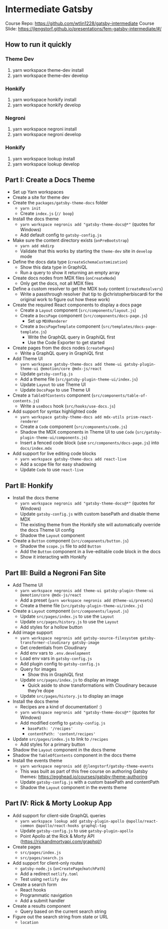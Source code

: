 # Intermediate Gatsby

Course Repo: https://github.com/wtlin1228/gatsby-intermediate
Course Slide: https://jlengstorf.github.io/presentations/fem-gatsby-intermediate/#/

## How to run it quickly

### Theme Dev

1. yarn workspace theme-dev install
2. yarn workspace theme-dev develop

### Honkify

1. yarn workspace honkify install
2. yarn workspace honkify develop

### Negroni

1. yarn workspace negroni install
2. yarn workspace negroni develop

### Honkify

1. yarn workspace lookup install
2. yarn workspace lookup develop

## Part I: Create a Docs Theme

- Set up Yarn workspaces
- Create a site for theme dev
- Create the `packages/gatsby-theme-docs` folder
  - `yarn init`
  - Create `index.js` (`// boop`)
- Install the docs theme
  - `yarn workspace negronis add "gatsby-theme-docs@*"` (quotes for Windows)
  - Add default config to `gatsby-config.js`
- Make sure the content directory exists (`onPreBootstrap`)
  - `yarn add mkdirp`
  - Validate that this works by starting the `theme-dev` site in `develop` mode
- Define the docs data type (`createSchemaCustomization`)
  - Show this data type in GraphiQL
  - Run a query to show it returning an empty array
- Create docs nodes from MDX files (`onCreateNode`)
  - Only get the docs, not all MDX files
- Define a custom resolver to get the MDX `body` content (`createResolvers`)
  - Write a passthrough resolver (hat tip to @christopherbiscardi for the original work to figure out how these work)
- Create the required React components to display a docs page
  - Create a `Layout` component (`src/components/layout.js`)
  - Create a `DocsPage` component (`src/components/docs-page.js`)
    - Set up `MDXRenderer`
  - Create a `DocsPageTemplate` component (`src/templates/docs-page-template.js`)
    - Write the GraphQL query in GraphiQL first
    - Use the Code Exporter to get started
- Create pages from the docs nodes (`createPages`)
  - Write a GraphQL query in GraphiQL first
- Add Theme UI
  - `yarn workspace gatsby-theme-docs add theme-ui gatsby-plugin-theme-ui @emotion/core @mdx-js/react`
  - Update `gatsby-config.js`
  - Add a theme file (`src/gatsby-plugin-theme-ui/index.js`)
  - Update `Layout` to use Theme UI
  - Update `DocsPage` to use Theme UI
- Create a `TableOfContents` component (`src/components/table-of-contents.js`)
  - Write a `useDocs` hook (`src/hooks/use-docs.js`)
- Add support for syntax highlighted code
  - `yarn workspace gatsby-theme-docs add mdx-utils prism-react-renderer`
  - Create a `Code` component (`src/components/code.js`)
  - Shadow the MDX components in Theme UI to use `Code` (`src/gatsby-plugin-theme-ui/components.js`)
  - Insert a fenced code block (use `src/components/docs-page.js`) into `docs/index.mdx`
- Add support for live editing code blocks
  - `yarn workspace gatsby-theme-docs add react-live`
  - Add a scope file for easy shadowing
  - Update `Code` to use `react-live`

## Part II: Honkify

- Install the docs theme
  - `yarn workspace negronis add "gatsby-theme-docs@*"` (quotes for Windows)
  - Update `gatsby-config.js` with custom basePath and disable theme MDX
  - The existing theme from the Honkify site will automatically override the docs Theme UI config
  - Shadow the `Layout` component
- Create a `Button` component (`src/components/button.js`)
  - Shadow the `scope.js` file to add `Button`
  - Add the `Button` component in a live-editable code block in the docs
  - Show it interacting with Honkify

## Part III: Build a Negroni Fan Site

- Add Theme UI
  - `yarn workspace negronis add theme-ui gatsby-plugin-theme-ui @emotion/core @mdx-js/react`
  - Add a preset (`yarn workspace negronis add @theme-ui/presets`)
  - Create a theme file (`src/gatsby-plugin-theme-ui/index.js`)
- Create a `Layout` component (`src/components/layout.js`)
  - Update `src/pages/index.js` to use the `Layout`
  - Update `src/pages/history.js` to use the `Layout`
  - Add styles for a hollow button
- Add image support
  - `yarn workspace negronis add gatsby-source-filesystem gatsby-transformer-cloudinary gatsby-image`
  - Get credentials from Cloudinary
  - Add env vars to `.env.development`
  - Load env vars in `gatsby-config.js`
  - Add plugin config to `gatsby-config.js`
  - Query for images
    - Show this in GraphiQL first
  - Update `src/pages/index.js` to display an image
    - Quick aside to show transformations with Cloudinary because they’re dope
  - Update `src/pages/history.js` to display an image
- Install the docs theme
  - Recipes are a kind of documentation! :)
  - `yarn workspace negronis add "gatsby-theme-docs@*"` (quotes for Windows)
  - Add modified config to `gatsby-config.js`
    - `basePath: '/recipes'`
    - `contentPath: 'content/recipes'`
- Update `src/pages/index.js` to link to `/recipes`
  - Add styles for a primary button
- Shadow the `Layout` component in the docs theme
- Shadow the `TableOfContents` component in the docs theme
- Install the events theme
  - `yarn workspace negronis add @jlengstorf/gatsby-theme-events`
  - This was built as part of this free course on authoring Gatsby themes: https://egghead.io/courses/gatsby-theme-authoring
  - Update `gatsby-config.js` with a custom basePath and contentPath
  - Shadow the `Layout` component in the events theme

## Part IV: Rick & Morty Lookup App

- Add support for client-side GraphQL queries
  - `yarn workspace lookup add gatsby-plugin-apollo @apollo/react-common @apollo/react-hooks graphql-tag`
  - Update `gatsby-config.js` to use `gatsby-plugin-apollo`
  - Point Apollo at the Rick & Morty API (https://rickandmortyapi.com/graphql/)
- Create pages
  - `src/pages/index.js`
  - `src/pages/search.js`
- Add support for client-only routes
  - `gatsby-node.js` (`onCreatePage`/`matchPath`)
  - Add a redirect `netlify.toml`
  - Test using `netlify dev`
- Create a search form
  - React hooks
  - Programmatic navigation
  - Add a submit handler
- Create a results component
  - Query based on the current search string
- Figure out the search string from state or URL
  - `location`
